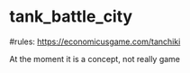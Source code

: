 # tank_battle_city

#rules:
https://economicusgame.com/tanchiki

At the moment it is a concept, not really game
